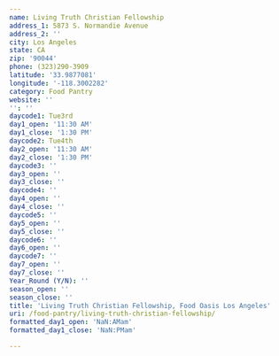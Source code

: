 ```yaml
---
name: Living Truth Christian Fellowship
address_1: 5873 S. Normandie Avenue
address_2: ''
city: Los Angeles
state: CA
zip: '90044'
phone: (323)290-3909
latitude: '33.9877081'
longitude: '-118.3002282'
category: Food Pantry
website: ''
'': ''
daycode1: Tue3rd
day1_open: '11:30 AM'
day1_close: '1:30 PM'
daycode2: Tue4th
day2_open: '11:30 AM'
day2_close: '1:30 PM'
daycode3: ''
day3_open: ''
day3_close: ''
daycode4: ''
day4_open: ''
day4_close: ''
daycode5: ''
day5_open: ''
day5_close: ''
daycode6: ''
day6_open: ''
daycode7: ''
day7_open: ''
day7_close: ''
Year_Round (Y/N): ''
season_open: ''
season_close: ''
title: 'Living Truth Christian Fellowship, Food Oasis Los Angeles'
uri: /food-pantry/living-truth-christian-fellowship/
formatted_day1_open: 'NaN:AMam'
formatted_day1_close: 'NaN:PMam'

---
```

